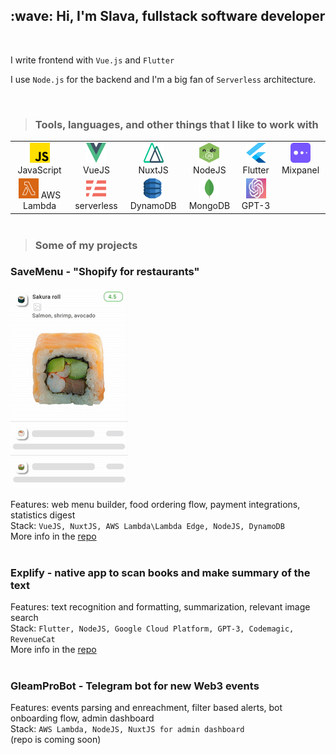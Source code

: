 <h2 align="left" id="macropower-title">:wave: Hi, I'm Slava, fullstack software developer</h2>
<br />

I write frontend with `Vue.js` and `Flutter`

I use `Node.js` for the backend and I'm a big fan of `Serverless` architecture.

<br />

>### Tools, languages, and other things that I like to work with

<table style="margin: 0 auto;">
  <tr>
    <td style="text-align: center;"><img src="/img/js.png" alt="JavaScript icon" width="32" height="32" /> JavaScript</td>
    <td style="text-align: center;"><img src="/img/vue.png" alt="VueJS icon" width="32" height="32" /> VueJS</td>
    <td style="text-align: center;"><img src="/img/nuxt.png" alt="NuxtJS icon" width="32" height="32" /> NuxtJS</td>
    <td style="text-align: center;"><img src="/img/nodejs.jpg" alt="NodeJS icon" width="32" height="32" /> NodeJS</td>
    <td style="text-align: center;"><img src="/img/flutter.png" alt="Flutter icon" width="32" height="32" /> Flutter</td>
    <td style="text-align: center;"><img src="/img/mixpanel.png" alt="Mixpanel icon" width="32" height="32" /> Mixpanel</td>
  </tr>
  <tr>
    <td style="text-align: center;"><img src="/img/lambda.png" alt="AWS Lambda icon" width="32" height="32" /> AWS Lambda</td>
    <td style="text-align: center;"><img src="/img/serverless.png" alt="AWS Lambda icon" width="32" height="32" /> serverless</td>
    <td style="text-align: center;"><img src="/img/dynamodb.png" alt="DynamoDB icon" width="32" height="32" /> DynamoDB</td>
    <td style="text-align: center;"><img src="/img/mongo.webp" alt="MongoDB icon" width="32" height="32" /> MongoDB</td>
    <td style="text-align: center;"><img src="/img/gpt-3.webp" alt="GPT-3" width="32" height="32" /> GPT-3</td>
  </tr>
</table>
<br />

>### Some of my projects

### SaveMenu - "Shopify for restaurants"
<img src="/img/savemenu_demo.gif" style="width:188px;">

Features: web menu builder, food ordering flow, payment integrations, statistics digest</br>
Stack: `VueJS, NuxtJS, AWS Lambda\Lambda Edge, NodeJS, DynamoDB`</br>
More info in the [repo](https://github.com/Slava-AV/savemenu)
<br /><br />

### Explify - native app to scan books and make summary of the text
Features: text recognition and formatting, summarization, relevant image search</br>
Stack: `Flutter, NodeJS, Google Cloud Platform, GPT-3, Codemagic, RevenueCat`</br>
More info in the [repo](https://github.com/Slava-AV/explify)
<br /><br />

### GleamProBot - Telegram bot for new Web3 events
Features: events parsing and enreachment, filter based alerts, bot onboarding flow, admin dashboard</br>
Stack: `AWS Lambda, NodeJS, NuxtJS for admin dashboard`</br>
(repo is coming soon)
<br /><br />

